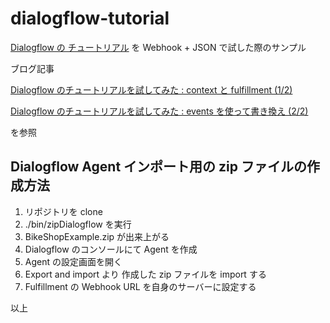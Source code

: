 # dialogflow-tutorial

[Dialogflow の チュートリアル](https://dialogflow.com/docs/tutorial-build-an-agent) を Webhook + JSON で試した際のサンプル

ブログ記事

[Dialogflow のチュートリアルを試してみた : context と fulfillment (1/2)](https://blog.mori-soft.com/entry/2019/06/27/160743)

[Dialogflow のチュートリアルを試してみた : events を使って書き換え (2/2)](https://blog.mori-soft.com/entry/2019/06/27/160908)

を参照

## Dialogflow Agent インポート用の zip ファイルの作成方法

1. リポジトリを clone
1. ./bin/zipDialogflow を実行
1. BikeShopExample.zip が出来上がる
1. Dialogflow のコンソールにて Agent を作成
1. Agent の設定画面を開く
1. Export and import より 作成した zip ファイルを import する
1. Fulfillment の Webhook URL を自身のサーバーに設定する

以上
